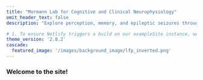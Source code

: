 ```yaml
---
title: "Mormann Lab for Cognitive and Clinical Neurophysiology"
omit_header_text: false
description: "Explore perception, memory, and epileptic seizures through neurophysiological studies."

# 1. To ensure Netlify triggers a build on our exampleSite instance, we need to change a file in the exampleSite directory.
theme_version: '2.8.2'
cascade:
  featured_image: '/images/background_image/lfp_inverted.png'
---
```

### Welcome to the site!
